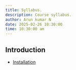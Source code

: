```yaml
---
title: Syllabus.
description: Course syllabus.
author: Arun kumar N
date: 2025-02-26 10:30:00
time: 10:30:00 am
---
```


## Introduction

- [Installation](./installation.md)